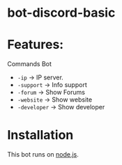 # bot-discord-basic

# Features:

Commands Bot

- `-ip` -> IP server.
- `-support` -> Info support
- `-forum` -> Show Forums
- `-website` -> Show website
- `-developer` -> Show developer

# Installation

This bot runs on [node.js](https://nodejs.org).

